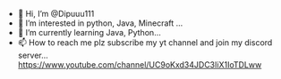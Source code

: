 - 👋 Hi, I’m @Dipuuu111
- 👀 I’m interested in python, Java, Minecraft ...
- 🌱 I’m currently learning Java, Python...
- 📫 How to reach me plz subscribe my yt channel and join my discord server...
https://www.youtube.com/channel/UC9oKxd34JDC3IiX1IoTDLww

<!---
Dipuuu111/Dipuuu111 is a ✨ special ✨ repository because its `README.md` (this file) appears on your GitHub profile.
You can click the Preview link to take a look at your changes.
--->
